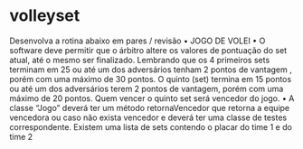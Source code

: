 # volleyset

Desenvolva a rotina abaixo em pares / revisão
• JOGO DE VOLEI
• O software deve permitir que o árbitro altere os valores de
pontuação do set atual, até o mesmo ser finalizado. Lembrando
que os 4 primeiros sets terminam em 25 ou até um dos
adversários tenham 2 pontos de vantagem , porém com uma
máximo de 30 pontos. O quinto (set) termina em 15 pontos ou
até um dos adversários terem 2 pontos de vantagem, porém com
uma máximo de 20 pontos. Quem vencer o quinto set será
vencedor do jogo.
• A classe “Jogo” deverá ter um método retornaVencedor que
retorna a equipe vencedora ou <vazio> caso não exista vencedor
e deverá ter uma classe de testes correspondente. Existem uma
lista de sets contendo o placar do time 1 e do time 2

